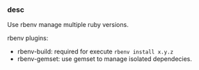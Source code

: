 ### desc

Use rbenv manage multiple ruby versions.

rbenv plugins:
- rbenv-build: required for execute `rbenv install x.y.z`
- rbenv-gemset: use gemset to manage isolated dependecies.
